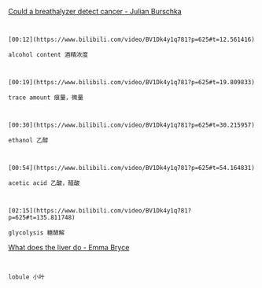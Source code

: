 [Could a breathalyzer detect cancer - Julian Burschka](https://www.bilibili.com/video/BV1Dk4y1q781?p=625)

```ad-note


[00:12](https://www.bilibili.com/video/BV1Dk4y1q781?p=625#t=12.561416)

alcohol content 酒精浓度

```

```ad-note


[00:19](https://www.bilibili.com/video/BV1Dk4y1q781?p=625#t=19.809833)

trace amount 痕量，微量

```

```ad-note


[00:30](https://www.bilibili.com/video/BV1Dk4y1q781?p=625#t=30.215957)

ethanol 乙醇

```

```ad-note


[00:54](https://www.bilibili.com/video/BV1Dk4y1q781?p=625#t=54.164831)

acetic acid 乙酸，醋酸

```

```ad-note


[02:15](https://www.bilibili.com/video/BV1Dk4y1q781?p=625#t=135.811748)

glycolysis 糖酵解

```

[What does the liver do - Emma Bryce](https://www.bilibili.com/video/BV1Dk4y1q781?p=626)

```ad-onte


lobule 小叶

```